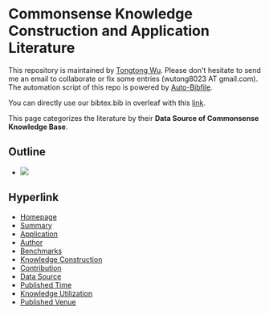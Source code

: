# Commonsense Knowledge Construction and Application Literature 
This repository is maintained by [Tongtong Wu](). Please don't hesitate to send me an email to collaborate or fix some entries (wutong8023 AT gmail.com). 
The automation script of this repo is powered by [Auto-Bibfile](https://github.com/wutong8023/Auto-Bibfile.git).

You can directly use our bibtex.bib in overleaf with this [link](https://www.overleaf.com/read/rgscdxhxbwhp).

This page categorizes the literature by their **Data Source of Commonsense Knowledge Base**.

## Outline 
- [![](https://img.shields.io/badge/Hyperlink-blue)](https://github.com/wutong8023/Awesome_Commonsense_Knowledge/blob/main/CommonKnow4all/data_source/README.md#hyperlink)
## Hyperlink 
- [Homepage](https://github.com/wutong8023/Awesome_Commonsense_Knowledge/blob/main/README.md)
-  [Summary](https://github.com/wutong8023/Awesome_Commonsense_Knowledge/blob/main/CommonKnow4all/./)
-  [Application](https://github.com/wutong8023/Awesome_Commonsense_Knowledge/blob/main/CommonKnow4all/application)
-  [Author](https://github.com/wutong8023/Awesome_Commonsense_Knowledge/blob/main/CommonKnow4all/author)
-  [Benchmarks](https://github.com/wutong8023/Awesome_Commonsense_Knowledge/blob/main/CommonKnow4all/benchmark)
-  [Knowledge Construction](https://github.com/wutong8023/Awesome_Commonsense_Knowledge/blob/main/CommonKnow4all/construction)
-  [Contribution](https://github.com/wutong8023/Awesome_Commonsense_Knowledge/blob/main/CommonKnow4all/contribution)
-  [Data Source](https://github.com/wutong8023/Awesome_Commonsense_Knowledge/blob/main/CommonKnow4all/data_source)
-  [Published Time](https://github.com/wutong8023/Awesome_Commonsense_Knowledge/blob/main/CommonKnow4all/time)
-  [Knowledge Utilization](https://github.com/wutong8023/Awesome_Commonsense_Knowledge/blob/main/CommonKnow4all/utilization)
-  [Published Venue](https://github.com/wutong8023/Awesome_Commonsense_Knowledge/blob/main/CommonKnow4all/venue)
